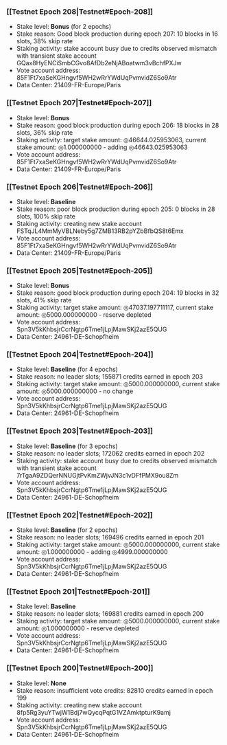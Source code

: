 ### [[Testnet Epoch 208|Testnet#Epoch-208]]
* Stake level: **Bonus** (for 2 epochs)
* Stake reason: Good block production during epoch 207: 10 blocks in 16 slots, 38% skip rate
* Staking activity: stake account busy due to credits observed mismatch with transient stake account GQax8HyENCiSmbCGvo8AfDb2eNjABoatwm3vBchfPXJw
* Vote account address: 85F1Ft7xaSeKGHngvf5WH2wRrYWdUqPvmvidZ6So9Atr
* Data Center: 21409-FR-Europe/Paris
### [[Testnet Epoch 207|Testnet#Epoch-207]]
* Stake level: **Bonus**
* Stake reason: good block production during epoch 206: 18 blocks in 28 slots, 36% skip rate
* Staking activity: target stake amount: ◎46644.025953063, current stake amount: ◎1.000000000 - adding ◎46643.025953063
* Vote account address: 85F1Ft7xaSeKGHngvf5WH2wRrYWdUqPvmvidZ6So9Atr
* Data Center: 21409-FR-Europe/Paris
### [[Testnet Epoch 206|Testnet#Epoch-206]]
* Stake level: **Baseline**
* Stake reason: poor block production during epoch 205: 0 blocks in 28 slots, 100% skip rate
* Staking activity: creating new stake account FSTqJL4MmMyVBLNeby5g7ZMB13RB2pYZbBfbQS8t6Emx
* Vote account address: 85F1Ft7xaSeKGHngvf5WH2wRrYWdUqPvmvidZ6So9Atr
* Data Center: 21409-FR-Europe/Paris
### [[Testnet Epoch 205|Testnet#Epoch-205]]
* Stake level: **Bonus**
* Stake reason: good block production during epoch 204: 19 blocks in 32 slots, 41% skip rate
* Staking activity: target stake amount: ◎47037.197711117, current stake amount: ◎5000.000000000 - reserve depleted
* Vote account address: Spn3V5kKhbsjrCcrNgtp6Tme1jLpjMawSKj2azE5QUG
* Data Center: 24961-DE-Schopfheim
### [[Testnet Epoch 204|Testnet#Epoch-204]]
* Stake level: **Baseline** (for 4 epochs)
* Stake reason: no leader slots; 155871 credits earned in epoch 203
* Staking activity: target stake amount: ◎5000.000000000, current stake amount: ◎5000.000000000 - no change
* Vote account address: Spn3V5kKhbsjrCcrNgtp6Tme1jLpjMawSKj2azE5QUG
* Data Center: 24961-DE-Schopfheim
### [[Testnet Epoch 203|Testnet#Epoch-203]]
* Stake level: **Baseline** (for 3 epochs)
* Stake reason: no leader slots; 172062 credits earned in epoch 202
* Staking activity: stake account busy due to credits observed mismatch with transient stake account 7rTgaA9ZDQerNNUGjtPvKmZWjvJN3c1vDFfPMX9ou8Zm
* Vote account address: Spn3V5kKhbsjrCcrNgtp6Tme1jLpjMawSKj2azE5QUG
* Data Center: 24961-DE-Schopfheim
### [[Testnet Epoch 202|Testnet#Epoch-202]]
* Stake level: **Baseline** (for 2 epochs)
* Stake reason: no leader slots; 169496 credits earned in epoch 201
* Staking activity: target stake amount: ◎5000.000000000, current stake amount: ◎1.000000000 - adding ◎4999.000000000
* Vote account address: Spn3V5kKhbsjrCcrNgtp6Tme1jLpjMawSKj2azE5QUG
* Data Center: 24961-DE-Schopfheim
### [[Testnet Epoch 201|Testnet#Epoch-201]]
* Stake level: **Baseline**
* Stake reason: no leader slots; 169881 credits earned in epoch 200
* Staking activity: target stake amount: ◎5000.000000000, current stake amount: ◎1.000000000 - reserve depleted
* Vote account address: Spn3V5kKhbsjrCcrNgtp6Tme1jLpjMawSKj2azE5QUG
* Data Center: 24961-DE-Schopfheim
### [[Testnet Epoch 200|Testnet#Epoch-200]]
* Stake level: **None**
* Stake reason: insufficient vote credits: 82810 credits earned in epoch 199
* Staking activity: creating new stake account 8fp5Rg3yuYTwjW1Bdj7wQycqPqtG1VZAmktpturK9amj
* Vote account address: Spn3V5kKhbsjrCcrNgtp6Tme1jLpjMawSKj2azE5QUG
* Data Center: 24961-DE-Schopfheim
